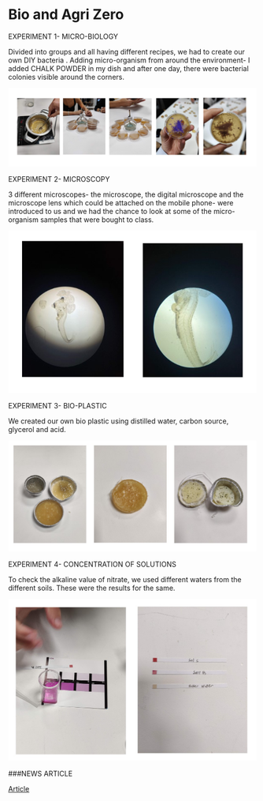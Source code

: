 # Bio and Agri Zero

EXPERIMENT 1- MICRO-BIOLOGY

Divided into groups and all having different recipes, we had to create our own  DIY  bacteria . Adding micro-organism from around the environment- I added CHALK POWDER in my dish and after one day, there were bacterial colonies visible around the corners.

![](../images/Term1/experiment1.jpg)

EXPERIMENT 2- MICROSCOPY

3 different microscopes- the microscope, the digital microscope and the microscope lens which could be attached on the mobile phone- were introduced to us and we had the chance to look at some of the micro-organism samples that were bought to class.

![](../images/Term1/experiment2.jpg)

EXPERIMENT 3- BIO-PLASTIC

We created our own bio plastic using distilled water, carbon source, glycerol and acid. 

![](../images/Term1/experiment3.jpg)

EXPERIMENT 4- CONCENTRATION OF SOLUTIONS

To check the alkaline value of nitrate, we used different waters from the different soils. These were the results for the same.

![](../images/Term1/experiment4.jpg)


###NEWS ARTICLE

[Article](https://www.newscientist.com/article/2344593-vaccines-that-prolong-the-immune-response-may-give-better-protection/)


